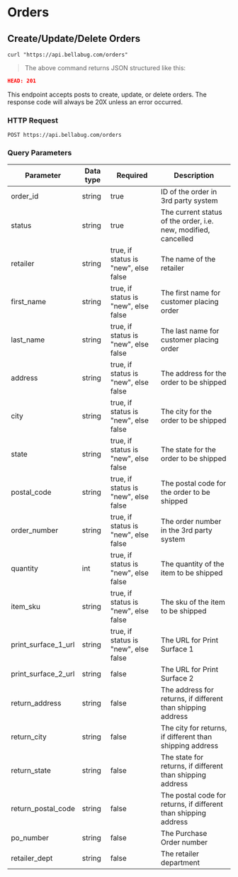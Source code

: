 # Orders

## Create/Update/Delete Orders

```shell
curl "https://api.bellabug.com/orders"
```

> The above command returns JSON structured like this:

```json
HEAD: 201
```

This endpoint accepts posts to create, update, or delete orders. The response code will always be 20X unless an error occurred.

### HTTP Request

`POST https://api.bellabug.com/orders`

### Query Parameters

Parameter | Data type | Required | Description
--------- | --------- | -------- | -----------
order_id | string | true | ID of the order in 3rd party system
status | string | true | The current status of the order, i.e. new, modified, cancelled
retailer | string | true, if status is "new", else false | The name of the retailer
first_name | string | true, if status is "new", else false | The first name for customer placing order
last_name | string | true, if status is "new", else false | The last name for customer placing order
address | string | true, if status is "new", else false | The address for the order to be shipped
city | string | true, if status is "new", else false | The city for the order to be shipped
state | string | true, if status is "new", else false | The state for the order to be shipped
postal_code | string | true, if status is "new", else false | The postal code for the order to be shipped
order_number | string | true, if status is "new", else false | The order number in the 3rd party system
quantity | int | true, if status is "new", else false | The quantity of the item to be shipped
item_sku | string | true, if status is "new", else false | The sku of the item to be shipped
print_surface_1_url | string | true, if status is "new", else false | The URL for Print Surface 1
print_surface_2_url | string | false | The URL for Print Surface 2
return_address | string | false | The address for returns, if different than shipping address
return_city | string | false | The city for returns, if different than shipping address
return_state | string | false | The state for returns, if different than shipping address
return_postal_code | string | false | The postal code for returns, if different than shipping address
po_number | string | false | The Purchase Order number
retailer_dept | string | false | The retailer department


<!--
## Get All Orders

```shell
curl "http://example.com/api/Orders"
  -H "Authorization: meowmeowmeow"
```

 ```ruby
require 'BellaBug'

api = BellaBug::APIClient.authorize!('meowmeowmeow')
api.Orders.get
```

```python
import BellaBug

api = BellaBug.authorize('meowmeowmeow')
api.Orders.get()
```

```javascript
const BellaBug = require('BellaBug');

let api = BellaBug.authorize('meowmeowmeow');
let Orders = api.Orders.get();
```

> The above command returns JSON structured like this:

```json
[
  {
    "id": 1,
    "name": "Fluffums",
    "breed": "calico",
    "fluffiness": 6,
    "cuteness": 7
  },
  {
    "id": 2,
    "name": "Max",
    "breed": "unknown",
    "fluffiness": 5,
    "cuteness": 10
  }
]
```

This endpoint retrieves all Orders.

### HTTP Request

`GET http://example.com/api/Orders`

### Query Parameters

Parameter | Default | Description
--------- | ------- | -----------
include_cats | false | If set to true, the result will also include cats.
available | true | If set to false, the result will include Orders that have already been adopted.

<aside class="success">
Remember — a happy kitten is an authenticated kitten!
</aside>


## Get a Specific Kitten

```ruby
require 'BellaBug'

api = BellaBug::APIClient.authorize!('meowmeowmeow')
api.Orders.get(2)
```

```python
import BellaBug

api = BellaBug.authorize('meowmeowmeow')
api.Orders.get(2)
```

```shell
curl "http://example.com/api/Orders/2"
  -H "Authorization: meowmeowmeow"
```

```javascript
const BellaBug = require('BellaBug');

let api = BellaBug.authorize('meowmeowmeow');
let max = api.Orders.get(2);
```

> The above command returns JSON structured like this:

```json
{
  "id": 2,
  "name": "Max",
  "breed": "unknown",
  "fluffiness": 5,
  "cuteness": 10
}
```

This endpoint retrieves a specific kitten.

<aside class="warning">Inside HTML code blocks like this one, you can't use Markdown, so use <code>&lt;code&gt;</code> blocks to denote code.</aside>

### HTTP Request

`GET http://example.com/Orders/<ID>`

### URL Parameters

Parameter | Description
--------- | -----------
ID | The ID of the kitten to retrieve

## Delete a Specific Kitten

```ruby
require 'BellaBug'

api = BellaBug::APIClient.authorize!('meowmeowmeow')
api.Orders.delete(2)
```

```python
import BellaBug

api = BellaBug.authorize('meowmeowmeow')
api.Orders.delete(2)
```

```shell
curl "http://example.com/api/Orders/2"
  -X DELETE
  -H "Authorization: meowmeowmeow"
```

```javascript
const BellaBug = require('BellaBug');

let api = BellaBug.authorize('meowmeowmeow');
let max = api.Orders.delete(2);
```

> The above command returns JSON structured like this:

```json
{
  "id": 2,
  "deleted" : ":("
}
```

This endpoint deletes a specific kitten.

### HTTP Request

`DELETE http://example.com/Orders/<ID>`

### URL Parameters

Parameter | Description
--------- | -----------
ID | The ID of the kitten to delete

-->
